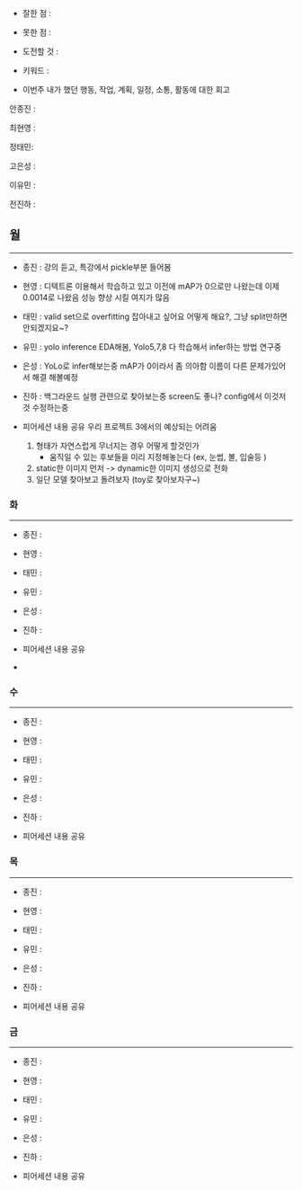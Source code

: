 - 잘한 점 : 

- 못한 점 : 
    
- 도전할 것 : 

- 키워드 : 

- 이번주 내가 했던 행동, 작업, 계획, 일정, 소통, 활동에 대한 회고

안종진 : 

최현영 : 

정태민:  

고은성 : 

이유민 : 

전진하 : 

## 월

---

- 종진 : 강의 듣고, 특강에서 pickle부분 들어봄 
- 현영 : 디텍트론 이용해서 학습하고 있고 이전에 mAP가 0으로만 나왔는데 이제 0.0014로 나왔음 성능 향상 시킬 여지가 많음
- 태민 : valid set으로 overfitting 잡아내고 싶어요 어떻게 해요?, 그냥 split만하면 안되겠지요~?
- 유민 : yolo inference EDA해봄, Yolo5,7,8 다 학습해서 infer하는 방법 연구중
- 은성 : YoLo로 infer해보는중 mAP가 0이라서 좀 의아함 이름이 다른 문제가있어서 해결 해볼예정
- 진하 : 백그라운드 실행 관련으로 찾아보는중 screen도 좋나? config에서 이것저것 수정하는중

- 피어세션 내용 공유
    우리 프로젝트 3에서의 예상되는 어려움
    1. 형태가 자연스럽게 무너지는 경우 어떻게 할것인가
        - 움직일 수 있는 후보들을 미리 지정해놓는다 (ex, 눈썹, 볼, 입술등 )
    2. static한 이미지 먼저 -> dynamic한 이미지 생성으로 전화
    3. 일단 모델 찾아보고 돌려보자 (toy로 찾아보자구~)

### 화

---

- 종진 : 
- 현영 : 
- 태민 : 
- 유민 : 
- 은성 : 
- 진하 : 

- 피어세션 내용 공유
- 
### 수

---

- 종진 : 
- 현영 : 
- 태민 : 
- 유민 : 
- 은성 : 
- 진하 : 

- 피어세션 내용 공유

### 목

---

- 종진 : 
- 현영 : 
- 태민 : 
- 유민 : 
- 은성 : 
- 진하 : 

- 피어세션 내용 공유

### 금

---

- 종진 : 
- 현영 : 
- 태민 : 
- 유민 : 
- 은성 : 
- 진하 : 

- 피어세션 내용 공유
